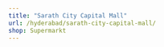 ```yaml
---
title: "Sarath City Capital Mall"
url: /hyderabad/sarath-city-capital-mall/
shop: Supermarkt
---
```

